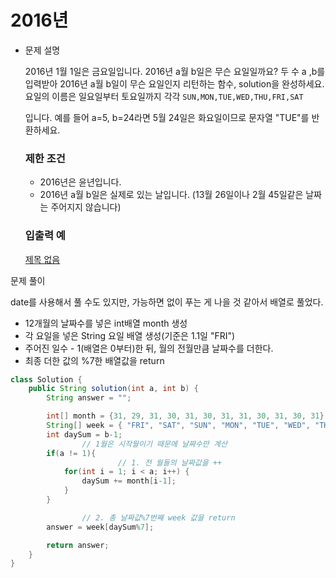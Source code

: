 # 2016년



- 문제 설명

  2016년 1월 1일은 금요일입니다. 2016년 a월 b일은 무슨 요일일까요? 두 수 a ,b를 입력받아 2016년 a월 b일이 무슨 요일인지 리턴하는 함수, solution을 완성하세요. 요일의 이름은 일요일부터 토요일까지 각각 `SUN,MON,TUE,WED,THU,FRI,SAT`

  입니다. 예를 들어 a=5, b=24라면 5월 24일은 화요일이므로 문자열 "TUE"를 반환하세요.

  ### 제한 조건

  - 2016년은 윤년입니다.
  - 2016년 a월 b일은 실제로 있는 날입니다. (13월 26일이나 2월 45일같은 날짜는 주어지지 않습니다)

  ### **입출력 예**

  [제목 없음](https://www.notion.so/ccc0b232803246258f339e92b683bcb0)

문제 풀이

date를 사용해서 풀 수도 있지만, 가능하면 없이 푸는 게 나을 것 같아서 배열로 풀었다.

- 12개월의 날짜수를 넣은 int배열 month 생성
- 각 요일을 넣은 String 요일 배열 생성(기준은 1.1일 "FRI")
- 주어진 일수 - 1(배열은 0부터)한 뒤, 월의 전월만큼 날짜수를 더한다.
- 최종 더한 값의 %7한 배열값을 return

```java
class Solution {
    public String solution(int a, int b) {
        String answer = "";

        int[] month = {31, 29, 31, 30, 31, 30, 31, 31, 30, 31, 30, 31};
        String[] week = { "FRI", "SAT", "SUN", "MON", "TUE", "WED", "THU"};
        int daySum = b-1;
				// 1월은 시작월이기 때문에 날짜수만 계산
        if(a != 1){
						// 1. 전 월들의 날짜값을 ++
            for(int i = 1; i < a; i++) {
                daySum += month[i-1];
            }
        }

				// 2. 총 날짜값%7번째 week 값을 return 
        answer = week[daySum%7];

        return answer;
    }
}
```